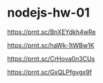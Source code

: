 # nodejs-hw-01

<!-- node index.js --action="list" -->
https://prnt.sc/BnXEYdkh4wRe

<!-- node index.js --action="get" --id 05olLMgyVQdWRwgKfg5J6 -->
https://prnt.sc/haWk-1tWBw1K

<!-- node index.js --action="add" --name Mango --email mango@gmail.com --phone 322-22-22 -->
https://prnt.sc/CrHova0n3CUs

<!-- node index.js --action="remove" --id qdggE76Jtbfd9eWJHrssH -->
https://prnt.sc/GxQLPfgvgx9f